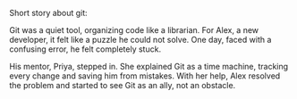 Short story about git:

Git was a quiet tool, organizing code like a librarian. For Alex, a new developer, it felt like a puzzle he could not solve. One day, faced with a confusing error, he felt completely stuck.

His mentor, Priya, stepped in. She explained Git as a time machine, tracking every change and saving him from mistakes. With her help, Alex resolved the problem and started to see Git as an ally, not an obstacle.